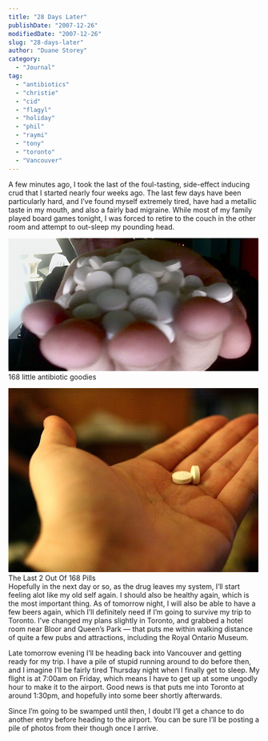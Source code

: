 ```yaml
---
title: "28 Days Later"
publishDate: "2007-12-26"
modifiedDate: "2007-12-26"
slug: "28-days-later"
author: "Duane Storey"
category:
  - "Journal"
tag:
  - "antibiotics"
  - "christie"
  - "cid"
  - "flagyl"
  - "holiday"
  - "phil"
  - "raymi"
  - "tony"
  - "toronto"
  - "Vancouver"
---
```


A few minutes ago, I took the last of the foul-tasting, side-effect inducing crud that I started nearly four weeks ago. The last few days have been particularly hard, and I’ve found myself extremely tired, have had a metallic taste in my mouth, and also a fairly bad migraine. While most of my family played board games tonight, I was forced to retire to the couch in the other room and attempt to out-sleep my pounding head.

  
![](_images/28-days-later-1.jpg)  
168 little antibiotic goodies  
  
[![](_images/28-days-later-2.jpg)](http://flickr.com/photos/duanestorey/2136982247/)  
The Last 2 Out Of 168 Pills  
Hopefully in the next day or so, as the drug leaves my system, I’ll start feeling alot like my old self again. I should also be healthy again, which is the most important thing. As of tomorrow night, I will also be able to have a few beers again, which I’ll definitely need if I’m going to survive my trip to Toronto. I’ve changed my plans slightly in Toronto, and grabbed a hotel room near Bloor and Queen’s Park — that puts me within walking distance of quite a few pubs and attractions, including the Royal Ontario Museum.

Late tomorrow evening I’ll be heading back into Vancouver and getting ready for my trip. I have a pile of stupid running around to do before then, and I imagine I’ll be fairly tired Thursday night when I finally get to sleep. My flight is at 7:00am on Friday, which means I have to get up at some ungodly hour to make it to the airport. Good news is that puts me into Toronto at around 1:30pm, and hopefully into some beer shortly afterwards.

Since I’m going to be swamped until then, I doubt I’ll get a chance to do another entry before heading to the airport. You can be sure I’ll be posting a pile of photos from their though once I arrive.